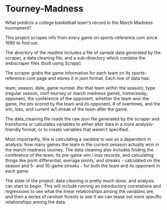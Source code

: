 # Tourney-Madness
What predicts a college basketball team's record in the March Madness tournament?  

This project scrapes info from every game on sports-reference.com since 1990 to find out.  

The directory of the readme includes a file of sample data generated by the scraper, a data cleaning file, and a sub-directory which contains the webscraper files (built using Scrapy).  

The scraper grabs the game information for each team on its sports-reference.com page and stores it in json format.  Each row of data has:

team, season, date, game number (for that team within the season), type (regular season, conf tourney or march madness game), home/away, opponent, the conference of the opponent, whether the team won the game, the pts scored by the team and its opponent, # of overtimes, and the win, loss, and current w/l streak of the team after the game.

The data_cleaning file reads the raw json file generated by the scraper and transforms or calculates variables to either alter data in a more analysis-friendly format, or to create variables that weren't specified.  

Most importantly, this is calculating a variable to use as a dependent in analysis: how many games the team in the current sesason actually won in the march madness tourney.  The data cleaning also includes finding the conference of the team, its pre-game win / loss records, and calculating things like point differential, average points, and streaks - calculated on the season and 5- and 10-game streaks - for both the team and its opponent in each game.  

The state of the project:  data cleaning is pretty much done, and analysis can start to begin.  This will include running an introductory correlations and regressions to see what the linear relationships among the variables are, and then a series of random forests to see if we can tease out more specific relationships among the data.  
